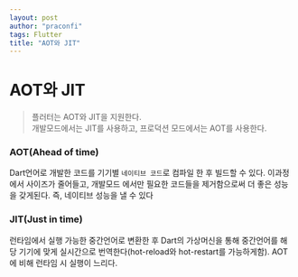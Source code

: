 ```yaml
---
layout: post
author: "praconfi"
tags: Flutter
title: "AOT와 JIT"
---
```


# AOT와 JIT

> 플러터는 AOT와 JIT을 지원한다.  
개발모드에서는 JIT를 사용하고, 프로덕션 모드에서는 AOT를 사용한다.

### AOT(Ahead of time)

Dart언어로 개발한 코드를 기기별 `네이티브 코드`로 컴파일 한 후 빌드할 수 있다.
이과정에서 사이즈가 줄어들고, 개발모드 에서만 필요한 코드들을 제거함으로써 더 좋은 성능을 갖게된다.
즉, 네이티브 성능을 낼 수 있다

### JIT(Just in time)

런타임에서 실행 가능한 중간언어로 변환한 후 Dart의 가상머신을 통해 중간언어를 해당 기기에 맞게 실시간으로 번역한다(hot-reload와 hot-restart를 가능하게함).  AOT에 비해 런타임 시 실행이 느리다.
